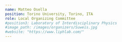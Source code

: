 ```yaml
---
name: Matteo Osella
position: Torino University, Torino, ITA
role: Local Organizing Committee
#position3: Laboratory of Interdisciplinary Physics
#image_path: /images/organizers/Suweis.jpg
#website: "https://www.liphlab.com/"
---
```

